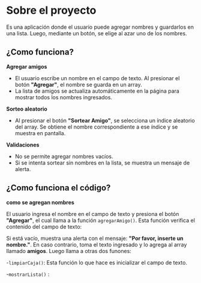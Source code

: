 # Sobre el proyecto #
Es una aplicación donde el usuario puede agregar nombres y guardarlos en una lista. Luego, mediante un botón, se elige al azar uno de los nombres.

## ¿Como funciona? ##

**Agregar amigos**  
   - El usuario escribe un nombre en el campo de texto. Al presionar el botón **"Agregar"**, el nombre se guarda en un array.
   - La lista de amigos se actualiza automáticamente en la página para mostrar todos los nombres ingresados.

**Sorteo aleatorio**  
   - Al presionar el botón **"Sortear Amigo"**, se selecciona un índice aleatorio del array. Se obtiene el nombre correspondiente a ese índice y se muestra en pantalla.

**Validaciones**  
   - No se permite agregar nombres vacíos.
   - Si se intenta sortear sin nombres en la lista, se muestra un mensaje de alerta.

## ¿Como funciona el código? ##
**como se agregan nombres** 

El usuario ingresa el nombre en el campo de texto y presiona el botón **"Agregar"**, el cual llama a la función `agregarAmigo()`. Esta función verifica el contenido del campo de texto:

Si está vacío, muestra una alerta con el mensaje: **"Por favor, inserte un nombre."**. En caso contrario, toma el texto ingresado y lo agrega al array llamado **amigos**. Luego llama a otras dos funones: 

-`limpiarCaja()`: Esta función lo que hace es inicializar el campo de texto.

-`mostrarLista()` :

